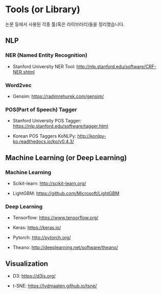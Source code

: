# Tools (or Library)

논문 등에서 사용된 각종 툴(혹은 라이브러리)들을 정리했습니다.



## NLP
### NER (Named Entity Recognition)
	
* Stanford University NER Tool: <http://nlp.stanford.edu/software/CRF-NER.shtml>
	
### Word2vec

* Gensim: <https://radimrehurek.com/gensim/>

### POS(Part of Speech) Tagger

* Stanford University POS Tagger: <https://nlp.stanford.edu/software/tagger.html>
	
* Korean POS Taggers KoNLPy: <http://konlpy-ko.readthedocs.io/ko/v0.4.3/>
	


## Machine Learning (or Deep Learning)

### Machine Learning

* Scikit-learn: <http://scikit-learn.org/>

* LightGBM: <https://github.com/Microsoft/LightGBM>

### Deep Learning
* Tensorflow: <https://www.tensorflow.org/>

* Keras: <https://keras.io/>

* Pytorch: <http://pytorch.org/>

* Theano: <http://deeplearning.net/software/theano/>


## Visualization
* D3: <https://d3js.org/>
 
* t-SNE: <https://lvdmaaten.github.io/tsne/>

